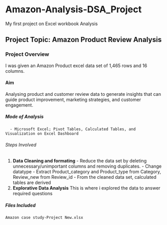 # Amazon-Analysis-DSA_Project
My first project on Excel workbook Analysis

 ## Project Topic: Amazon Product Review Analysis
 ### Project Overview
 I was given an Amazon Product excel data set of 1,465 rows and 16 columns.
 #### Aim 
 Analysing product and customer review data to generate insights that can guide product improvement, marketing strategies, and customer engagement.
 
 ##### Mode of Analysis
      - Microsoft Excel; Pivot Tables, Calculated Tables, and Visualization on Excel Dashboard
 ###### Steps Involved
  1. **Data Cleaning and formating**
          - Reduce the data set by deleting unnecessary/unimportant columns and removing duplicates.
          - Change datatype
          - Extract Product_category and Product_type from Category, Review_new from Review_id
          - From the cleaned data set, calculated tables are derived
   2. **Explorative Data Analysis**
          This is where i explored the data to answer required questions
  
  ##### Files Included
  `Amazon case study-Project New.xlsx`
          

      
          
      
